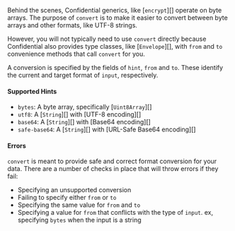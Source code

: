 Behind the scenes, Confidential generics, like [`encrypt`][] operate on byte arrays. The purpose of `convert` is to make it easier to convert between byte arrays and other formats, like UTF-8 strings.

However, you will not typically need to use `convert` directly because Confidential also provides type classes, like [`Envelope`][], with `from` and `to` convenience methods that call `convert` for you.

A conversion is specified by the fields of `hint`, `from` and `to`. These identify the current and target format of `input`, respectively.

#### Supported Hints

- `bytes`: A byte array, specifically [`Uint8Array`][]
- `utf8`: A [`String`][] with [UTF-8 encoding][]
- `base64`: A [`String`][] with [Base64 encoding][]
- `safe-base64`: A [`String`][] with [URL-Safe Base64 encoding][]

#### Errors

`convert` is meant to provide safe and correct format conversion for your data.  There are a number of checks in place that will throw errors if they fail:
- Specifying an unsupported conversion
- Failing to specify either `from` or `to`
- Specifying the same value for `from` and `to`
- Specifying a value for `from` that conflicts with the type of `input`. ex, specifying `bytes` when the input is a string
